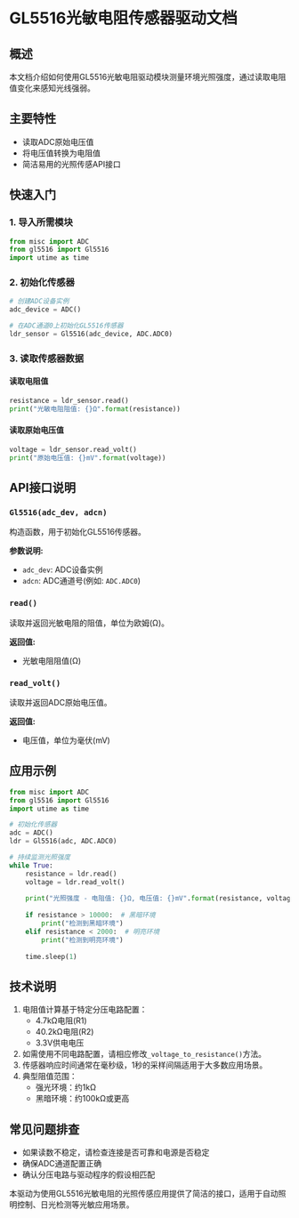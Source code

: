 # GL5516光敏电阻传感器驱动文档

## 概述

本文档介绍如何使用GL5516光敏电阻驱动模块测量环境光照强度，通过读取电阻值变化来感知光线强弱。

## 主要特性

- 读取ADC原始电压值
- 将电压值转换为电阻值
- 简洁易用的光照传感API接口

## 快速入门

### 1. 导入所需模块

```python
from misc import ADC
from gl5516 import Gl5516
import utime as time
```

### 2. 初始化传感器

```python
# 创建ADC设备实例
adc_device = ADC()

# 在ADC通道0上初始化GL5516传感器
ldr_sensor = Gl5516(adc_device, ADC.ADC0)
```

### 3. 读取传感器数据

#### 读取电阻值

```python
resistance = ldr_sensor.read()
print("光敏电阻阻值: {}Ω".format(resistance))
```

#### 读取原始电压值

```python
voltage = ldr_sensor.read_volt()
print("原始电压值: {}mV".format(voltage))
```

## API接口说明

### `Gl5516(adc_dev, adcn)`

构造函数，用于初始化GL5516传感器。

**参数说明:**

- `adc_dev`: ADC设备实例
- `adcn`: ADC通道号(例如: `ADC.ADC0`)

### `read()`

读取并返回光敏电阻的阻值，单位为欧姆(Ω)。

**返回值:**

- 光敏电阻阻值(Ω)

### `read_volt()`

读取并返回ADC原始电压值。

**返回值:**

- 电压值，单位为毫伏(mV)

## 应用示例

```python
from misc import ADC
from gl5516 import Gl5516
import utime as time

# 初始化传感器
adc = ADC()
ldr = Gl5516(adc, ADC.ADC0)

# 持续监测光照强度
while True:
    resistance = ldr.read()
    voltage = ldr.read_volt()
    
    print("光照强度 - 电阻值: {}Ω, 电压值: {}mV".format(resistance, voltage))
    
    if resistance > 10000:  # 黑暗环境
        print("检测到黑暗环境")
    elif resistance < 2000:  # 明亮环境
        print("检测到明亮环境")
    
    time.sleep(1)
```

## 技术说明

1. 电阻值计算基于特定分压电路配置：
   - 4.7kΩ电阻(R1)
   - 40.2kΩ电阻(R2)
   - 3.3V供电电压
2. 如需使用不同电路配置，请相应修改`_voltage_to_resistance()`方法。
3. 传感器响应时间通常在毫秒级，1秒的采样间隔适用于大多数应用场景。
4. 典型阻值范围：
   - 强光环境：约1kΩ
   - 黑暗环境：约100kΩ或更高

## 常见问题排查

- 如果读数不稳定，请检查连接是否可靠和电源是否稳定
- 确保ADC通道配置正确
- 确认分压电路与驱动程序的假设相匹配

本驱动为使用GL5516光敏电阻的光照传感应用提供了简洁的接口，适用于自动照明控制、日光检测等光敏应用场景。 

